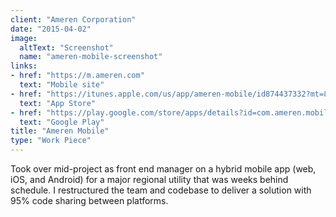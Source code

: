 ```yaml
---
client: "Ameren Corporation"
date: "2015-04-02"
image:
  altText: "Screenshot"
  name: "ameren-mobile-screenshot"
links:
- href: "https://m.ameren.com"
  text: "Mobile site"
- href: "https://itunes.apple.com/us/app/ameren-mobile/id874437332?mt=8"
  text: "App Store"
- href: "https://play.google.com/store/apps/details?id=com.ameren.mobile&hl=en_US"
  text: "Google Play"
title: "Ameren Mobile"
type: "Work Piece"
---
```


Took over mid-project as front end manager on a hybrid mobile app (web, iOS, and Android) for a major regional utility that was weeks behind schedule. I restructured the team and codebase to deliver a solution with 95% code sharing between platforms.